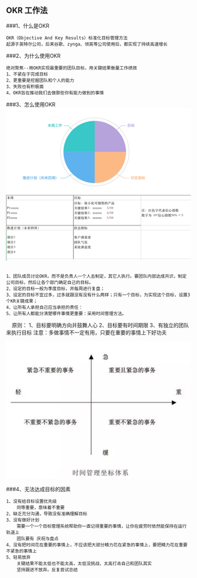 ## OKR 工作法
###1、什么是OKR

    OKR（Objective And Key Results）标准化目标管理方法
    起源于英特尔公司，后来谷歌、zynga、领英等公司使用后，都实现了持续高速增长

###2、为什么使用OKR

    绝对聚焦--用OKR实现最重要的团队目标，用关键结果衡量工作绩效
    1、不紧在于完成目标
    2、更重要是挖掘团队和个人的能力
    3、失败也有积极面
    4、OKR旨在推动我们去做那些你有能力做到的事情

###3、怎么使用OKR
![image](https://github.com/bjhq/bjhq.github.io/blob/master/image/15531499587867.jpg)
![image](https://github.com/bjhq/bjhq.github.io/blob/master/image/15531518367114.jpg)


     
    1、团队成员讨论OKR，而不是负责人一个人去制定，其它人执行。要团队内部达成共识，制定公司目标，然后让各个部门确定自己的目标。
    2、设定的目标一般为季度目标，并每周进行复盘；
    3、设定的目标不宜过多，过多就跟没有没有什么两样；只有一个目标，为实现这个目标，设置3个KR关键成果；
    4、让所有人承担自己应当承担的责任： 
    5、让所有人都能分清楚哪件事情更重要：采用时间管理方法。   

   
原则：
1、目标要明确方向并鼓舞人心
2、目标要有时间期限
3、有独立的团队来执行目标
注意：多做事情不一定有用，只要在重要的事情上下好功夫


![image](https://github.com/bjhq/bjhq.github.io/blob/master/image/15531489949377.jpg)


###4、无法达成目标的因素

    1、没有给目标设置优先级
        同等重要，意味着不重要
    2、缺乏充分沟通，导致没有准确理解目标
    3、没有做好计划
        需要一个一个目标管理系统帮助你一直记得重要的事情，让你在疲劳时依然能保持在运行轨道上
        团队要有 庆祝与盘点
    4、没有把时间花在重要的事情上，不应该把大部分精力花在紧急的事情上，要把精力花在重要不紧急的事情上
    5、轻易放弃
        关键结果不能太低也不能太高，太低没挑战，太高打击自己和团队其实
        坚持跟进不放弃。反复尝试总结



